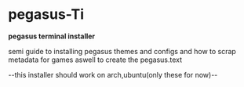 # pegasus-Ti

**pegasus terminal installer**

semi guide to installing pegasus themes and configs and how to scrap metadata for games aswell to create the pegasus.text

--this installer should work on arch,ubuntu(only these for now)--
